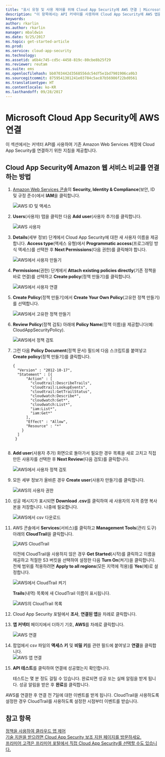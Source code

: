 ```yaml
---
title: "표시 유형 및 사용 제어를 위해 Cloud App Security에 AWS 연결 | Microsoft 문서"
description: "이 항목에서는 API 커넥터를 사용하여 Cloud App Security에 AWS 앱을 연결하는 방법에 대한 정보를 제공합니다."
keywords: 
author: rkarlin
ms.author: rkarlin
manager: mbaldwin
ms.date: 9/25/2017
ms.topic: get-started-article
ms.prod: 
ms.service: cloud-app-security
ms.technology: 
ms.assetid: a6b4c745-cd5c-4458-819c-80cbe8b25f29
ms.reviewer: reutam
ms.suite: ems
ms.openlocfilehash: bb0703442d3568556dc54df5e1bd7901906ca9b3
ms.sourcegitcommit: 8759541301241e03784c5ac87b56986f22bd0561
ms.translationtype: HT
ms.contentlocale: ko-KR
ms.lasthandoff: 09/28/2017
---
```

# <a name="connect-aws-to-microsoft-cloud-app-security"></a>Microsoft Cloud App Security에 AWS 연결
이 섹션에서는 커넥터 API를 사용하여 기존 Amazon Web Services 계정에 Cloud App Security를 연결하기 위한 지침을 제공합니다.  
  
## <a name="how-to-connect-amazon-web-services-to-cloud-app-security"></a>Cloud App Security에 Amazon 웹 서비스 비교를 연결하는 방법  
  
1.  [Amazon Web Services 콘솔](https://console.aws.amazon.com/)의 **Security, Identity & Compliance**(보안, ID 및 규정 준수)에서 **IAM**을 클릭합니다.  
  
     ![AWS ID 및 액세스](./media/aws-identity-and-access.png "AWS ID 및 액세스")  
  
2.  **Users**(사용자) 탭을 클릭한 다음 **Add user**(사용자 추가)를 클릭합니다.  
  
     ![AWS 사용자](./media/aws-users.png "AWS 사용자")      
  
4.  **Details**(세부 정보) 단계에서 Cloud App Security에 대한 새 사용자 이름을 제공합니다. **Access type**(액세스 유형)에서 **Programmatic access**(프로그래밍 방식 액세스)를 선택한 후 **Next Permissions**(다음 권한)를 클릭해야 합니다.  

     ![AWS에서 사용자 만들기](./media/aws-create-user.png "AWS에서 사용자 만들기")

5. **Permissions**(권한) 단계에서 **Attach existing policies directly**(기존 정책을 바로 연결)를 선택하고 **Create policy**(정책 만들기)를 클릭합니다.

   ![AWS에서 사용자 연결](./media/aws-attach-user-policy.png "AWS에서 사용자 정책 연결")

6.  **Create Policy**(정책 만들기)에서 **Create Your Own Policy**(고유한 정책 만들기)를 선택합니다.
 
    ![AWS에서 고유한 정책 만들기](./media/aws-create-own-policy.png "AWS에서 정책 만들기")
 
7.  **Review Policy**(정책 검토) 아래에 **Policy Name**(정책 이름)을 제공합니다(예: CloudAppSecurityPolicy).

    ![AWS에서 정책 검토](./media/aws-review-policy.png "AWS에서 정책 검토")

8. 그런 다음 **Policy Document**(정책 문서) 필드에 다음 스크립트를 붙여넣고 **Create policy**(정책 만들기)를 클릭합니다.
  
    ```     
    {  
      "Version" : "2012-10-17",  
      "Statement" : [{  
          "Action" : [  
            "cloudtrail:DescribeTrails",  
            "cloudtrail:LookupEvents",  
            "cloudtrail:GetTrailStatus",  
            "cloudwatch:Describe*",  
            "cloudwatch:Get*",  
            "cloudwatch:List*",  
            "iam:List*",  
            "iam:Get*"  
          ],  
          "Effect" : "Allow",  
          "Resource" : "*"  
        }  
      ]  
     }  
  
    ```  
  
9. **Add user**(사용자 추가) 화면으로 돌아가서 필요한 경우 목록을 새로 고치고 직접 만든 사용자를 선택한 후 **Next Review**(다음 검토)를 클릭합니다.

   ![AWS에서 사용자 정책 검토](./media/aws-review-user.png "AWS에서 사용자 검토")

10. 모든 세부 정보가 올바른 경우 **Create user**(사용자 만들기)를 클릭합니다.

    ![AWS의 사용자 권한](./media/aws-user-permissions.png "AWS에서 사용자 권한 검토")

11. 성공 메시지가 표시되면 **Download .csv**를 클릭하여 새 사용자의 자격 증명 복사본을 저장합니다. 나중에 필요합니다.  

    ![AWS에서 csv 다운로드](./media/aws-download-csv.png "AWS에서 csv 다운로드")
  
10. AWS 콘솔에서 **Services**(서비스)를 클릭하고 **Management Tools**(관리 도구) 아래의 **CloudTrail**을 클릭합니다.  
  
     ![AWS CloudTrail](./media/aws-cloudtrail.png "AWS CloudTrail")  
  
    이전에 CloudTrail을 사용하지 않은 경우 **Get Started**(시작)를 클릭하고 이름을 제공하고 적절한 S3 버킷을 선택하여 설정한 다음 **Turn On**(켜기)을 클릭합니다. 전체 범위를 적용하려면 **Apply to all regions**(모든 지역에 적용)를 **Yes**(예)로 설정합니다.
  
       ![AWS에서 CloudTrail 켜기](./media/aws-turnon-cloudtrail.png "AWS에서 CloudTrail 켜기")
  
    **Trails**(내역) 목록에 새 CloudTrail 이름이 표시됩니다.
    
      ![AWS의 CloudTrail 목록](./media/aws-cloudtrail-list.png "AWS의 CloudTrail 목록")
  
11. Cloud App Security 포털에서 **조사**, **연결된 앱**을 차례로 클릭합니다.  
  
12. **앱 커넥터** 페이지에서 더하기 기호, **AWS**를 차례로 클릭합니다.  
  
     ![AWS 연결](./media/connect-aws.png "AWS 연결")  
  
13. 팝업에서 csv 파일의 **액세스 키** 및 **비밀 키**를 관련 필드에 붙여넣고 **연결**을 클릭합니다.  
   ![AWS 앱 연결](./media/aws-connect-app.png "AWS 앱 연결") 
  
14. **API 테스트**를 클릭하여 연결에 성공했는지 확인합니다.  
  
     테스트는 몇 분 정도 걸릴 수 있습니다. 완료되면 성공 또는 실패 알림을 받게 됩니다. 성공 알림을 받은 후 **완료**를 클릭합니다.  
  
AWS를 연결한 후 연결 전 7일에 대한 이벤트를 받게 됩니다. CloudTrail을 사용하도록 설정한 경우 CloudTrail를 사용하도록 설정한 시점부터 이벤트를 받습니다.
  
## <a name="see-also"></a>참고 항목  
[정책을 사용하여 클라우드 앱 제어](control-cloud-apps-with-policies.md)   
[기술 지원을 받으려면 Cloud App Security 보조 지원 페이지를 방문하세요.](http://support.microsoft.com/oas/default.aspx?prid=16031)   
[프리미어 고객은 프리미어 포털에서 직접 Cloud App Security를 선택할 수도 있습니다.](https://premier.microsoft.com/)  
  
  